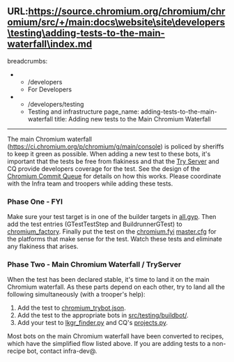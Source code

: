 URL:https://source.chromium.org/chromium/chromium/src/+/main:docs\website\site\developers\testing\adding-tests-to-the-main-waterfall\index.md
---
breadcrumbs:
- - /developers
  - For Developers
- - /developers/testing
  - Testing and infrastructure
page_name: adding-tests-to-the-main-waterfall
title: Adding new tests to the Main Chromium Waterfall
---

The main Chromium waterfall
(<https://ci.chromium.org/p/chromium/g/main/console>) is policed by sheriffs to
keep it green as possible. When adding a new test to these bots, it's important
that the tests be free from flakiness and that the [Try
Server](/system/errors/NodeNotFound) and CQ provide developers coverage for the
test. See the design of the [Chromium Commit
Queue](/developers/testing/commit-queue) for details on how this works. Please
coordinate with the Infra team and troopers while adding these tests.

### Phase One - FYI

Make sure your test target is in one of the builder targets in
[all.gyp](https://chromium.googlesource.com/chromium/chromium/+/trunk/build/all.gyp).
Then add the test entries (GTestTestStep and BuildrunnerGTest) to
[chromium_factory](https://chromium.googlesource.com/chromium/tools/build/+/HEAD/scripts/master/factory/chromium_factory.py).
Finally put the test on the
[chromium.fyi](https://chromium.googlesource.com/chromium/tools/build/+/HEAD/masters/master.chromium.fyi)
[master.cfg](https://chromium.googlesource.com/chromium/tools/build/+/HEAD/masters/master.chromium.fyi/master.cfg)
for the platforms that make sense for the test. Watch these tests and eliminate
any flakiness that arises.

### Phase Two - Main Chromium Waterfall / TryServer

When the test has been declared stable, it's time to land it on the main
Chromium waterfall. As these parts depend on each other, try to land all the
following simultaneously (with a trooper's help):

1.  Add the test to
            [chromium_trybot.json](https://chromium.googlesource.com/chromium/src/+/HEAD/testing/buildbot/chromium_trybot.json).
2.  Add the test to the appropriate bots in
            [src/testing/buildbot/](https://chromium.googlesource.com/chromium/src/+/HEAD/testing/buildbot/).
3.  Add your test to
            [lkgr_finder.py](https://chromium.googlesource.com/chromium/tools/build/+/HEAD/scripts/tools/lkgr_finder.py)
            and CQ's
            [projects.py](https://chromium.googlesource.com/chromium/tools/commit-queue/+/HEAD/projects.py).

Most bots on the main Chromium waterfall have been converted to recipes, which
have the simplified flow listed above. If you are adding tests to a non-recipe
bot, contact infra-dev@.
